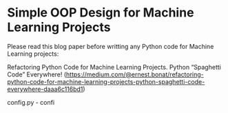# Simple OOP Design for Machine Learning Projects
Please read this blog paper before writting any Python code for Machine Learning projects:

Refactoring Python Code for Machine Learning Projects. Python “Spaghetti Code” Everywhere! (https://medium.com/@ernest.bonat/refactoring-python-code-for-machine-learning-projects-python-spaghetti-code-everywhere-daaa6c116bd1)

config.py - confi



